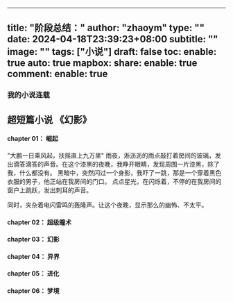 
---
title: "阶段总结："
author: "zhaoym"
type: ""
date: 2024-04-18T23:39:23+08:00
subtitle: ""
image: ""
tags: ["小说"]
draft: false
toc:
enable: true
auto: true
mapbox:
share:
enable: true
comment:
enable: true
---

### 我的小说连载

##  超短篇小说 《幻影》

#### chapter 01： 崛起

"大鹏一日乘风起，扶摇直上九万里"
雨夜，淅沥沥的雨点敲打着房间的玻璃，发出滴答滴答的声音。在这个漆黑的夜晚，我睁开眼睛，发现周围一片漆黑，除了我，什么都没有。
黑暗中，突然闪过一个身影，我吓了一跳，那是一个穿着黑色衣服的男子，他正站在我房间的门口。
点点星光，在闪烁着，不停的在我房间的窗户上跳跃，发出刺耳的声音。

同时，夹杂着电闪雷鸣的轰隆声。让这个夜晚，显示那么的幽怖、不太平。


#### chapter 02： 超级瞳术

#### chapter 03： 幻影

#### chapter 04： 异界

#### chapter 05： 进化

#### chapter 06： 梦境



